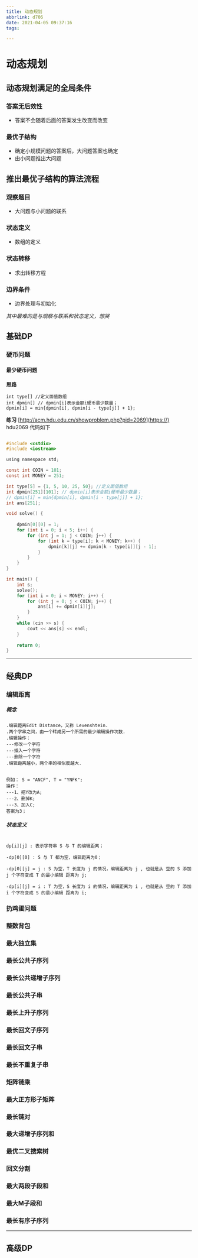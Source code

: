 ```yaml
---
title: 动态规划
abbrlink: d706
date: 2021-04-05 09:37:16
tags:

---
```


# 动态规划





## 动态规划满足的全局条件



### 答案无后效性

* 答案不会随着后面的答案发生改变而改变



### 最优子结构

* 确定小规模问题的答案后，大问题答案也确定
* 由小问题推出大问题





## 推出最优子结构的算法流程

### 观察题目

* 大问题与小问题的联系

### 状态定义

* 数组的定义

### 状态转移

* 求出转移方程

### 边界条件

* 边界处理与初始化





*其中最难的是与观察与联系和状态定义，想哭*



















## **基础DP**

### **硬币问题**

#### **最少硬币问题**

**思路**

	int type[] //定义面值数组 
	int dpmin[] // dpmin[i]表示金额i硬币最少数量；
	dpmin[i] = min{dpmin[i], dpmin[i - type[j]] + 1};




**练习**
[http://acm.hdu.edu.cn/showproblem.php?pid=2069](https://)  hdu2069
代码如下
~~~c

#include <cstdio>
#include <iostream>

using namespace std;

const int COIN = 101;
const int MONEY = 251;

int type[5] = {1, 5, 10, 25, 50}; //定义面值数组 
int dpmin[251][101]; // dpmin[i]表示金额i硬币最少数量；
// dpmin[i] = min{dpmin[i], dpmin[i - type[j]] + 1}; 
int ans[251];

void solve() {
	
	dpmin[0][0] = 1;
	for (int i = 0; i < 5; i++) {
		for (int j = 1; j < COIN; j++) {
			for (int k = type[i]; k < MONEY; k++) {
				dpmin[k][j] += dpmin[k - type[i]][j - 1]; 
			}
		}
	}
} 

int main() {
	int s;
	solve();
	for (int i = 0; i < MONEY; i++) {
		for (int j = 0; j < COIN; j++) {
			ans[i] += dpmin[i][j];
		}
	}
	while (cin >> s) {
		cout << ans[s] << endl;
	}
	
	return 0;
}

~~~
****

## **经典DP**

### **编辑距离**

##### **概念**

	.编辑距离Edit Distance，又称 Levenshtein.
	.两个字串之间，由一个转成另一个所需的最少编辑操作次数.
	.编辑操作：
	---修改一个字符
	---插入一个字符
	---删除一个字符
	.编辑距离越小，两个串的相似度越大.

~~~

例如： S = "ANCF", T = "YNFK";
操作：
---1、把Y改为A;
---2、删掉K;
---3、加入C;
答案为3；

~~~

##### **状态定义**

~~~

dp[i][j] : 表示字符串 S 与 T 的编辑距离；

-dp[0][0] : S 与 T 都为空，编辑距离为0；

-dp[0][j] = j : S 为空，T 长度为 j 的情况，编辑距离为 j , 也就是从 空的 S 添加 j 个字符变成 T 的最小编辑 距离为 j;

-dp[i][j] = i : T 为空，S 长度为 i 的情况，编辑距离为 i , 也就是从 空的 T 添加 i 个字符变成 S 的最小编辑 距离为 i;
~~~


### **扔鸡蛋问题**

### **整数背包**

### **最大独立集**

### **最长公共子序列**

### **最长公共递增子序列**

### **最长公共子串**

### **最长上升子序列**

### **最长回文子序列**

### **最长回文子串**

### **最长不重复子串**

### **矩阵链乘**

### **最大正方形子矩阵**

### **最长链对**

### **最大递增子序列和**

### **最优二叉搜索树**

### **回文分割**

### **最大两段子段和**

### **最大M子段和**

### **最长有序子序列**

****

## **高级DP**